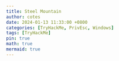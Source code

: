 ```yaml
---
title: Steel Mountain
author: cotes
date: 2024-01-13 11:33:00 +0800
categories: [TryHackMe, PrivEsc, Windows]
tags: [TryHackMe]
pin: true
math: true
mermaid: true
---
```


